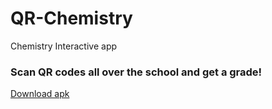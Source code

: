 # QR-Chemistry
Chemistry Interactive app

### Scan QR codes all over the school and get a grade!

[Download apk](https://drive.google.com/drive/u/0/folders/1x03kEUsP1QYQp1eXGDj3CJaTXMlVVQr1)

